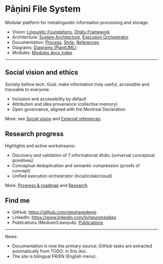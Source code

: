 # Pāṇini File System

Modular platform for metalinguistic information processing and storage.

- Vision: [Linguistic Foundations](linguistic-foundations.md), [Dhātu Framework](dhatu-framework.md)
- Architecture: [System Architecture](architecture.md), [Execution Orchestrator](specs/execution-orchestrator.md)
- Documentation: [Process](doc-process.md), [Style](style-guide.md), [References](references.md)
- Diagrams: [Diagrams (PlantUML)](diagrams.md)
- Modules: [Modules docs index](../modules/index.md)

---

## Social vision and ethics

Society before tech. Goal: make information truly useful, accessible and traceable to everyone.

- Inclusion and accessibility by default
- Attribution and idea provenance (collective memory)
- Open governance, aligned with the Montreal Declaration

More: see [Social vision](vision-sociale.md) and [External references](references.md).

## Research progress

Highlights and active workstreams:

- Discovery and validation of 7 informational dhātu (universal conceptual primitives)
- Conceptual deduplication and semantic compression (proofs of concept)
- Unified execution orchestrator (local/colab/cloud)

More: [Progress & roadmap](avancement.md) and [Research](research/index.md).

## Find me

- GitHub: https://github.com/stephanedenis
- LinkedIn: https://www.linkedin.com/in/neuronspikes
- Publications (Medium/Leanpub): [Publications](publications.md)

---

News:
- Documentation is now the primary source; GitHub tasks are extracted automatically from TODO: in this doc.
- The site is bilingual FR/EN (English menu).
